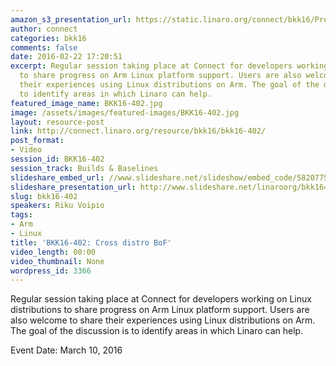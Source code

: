 ```yaml
---
amazon_s3_presentation_url: https://static.linaro.org/connect/bkk16/Presentations/Thursday/BKK16-402.pdf
author: connect
categories: bkk16
comments: false
date: 2016-02-22 17:20:51
excerpt: Regular session taking place at Connect for developers working on Linux distributions
  to share progress on Arm Linux platform support. Users are also welcome to share
  their experiences using Linux distributions on Arm. The goal of the discussion is
  to identify areas in which Linaro can help.
featured_image_name: BKK16-402.jpg
image: /assets/images/featured-images/BKK16-402.jpg
layout: resource-post
link: http://connect.linaro.org/resource/bkk16/bkk16-402/
post_format:
- Video
session_id: BKK16-402
session_track: Builds & Baselines
slideshare_embed_url: //www.slideshare.net/slideshow/embed_code/58207759
slideshare_presentation_url: http://www.slideshare.net/linaroorg/bkk16402-cross-distro-bof
slug: bkk16-402
speakers: Riku Voipio
tags:
- Arm
- Linux
title: 'BKK16-402: Cross distro BoF'
video_length: 00:00
video_thumbnail: None
wordpress_id: 3366
---
```


Regular session taking place at Connect for developers working on Linux distributions to share progress on Arm Linux platform support. Users are also welcome to share their experiences using Linux distributions on Arm. The goal of the discussion is to identify areas in which Linaro can help.

Event Date: March 10, 2016